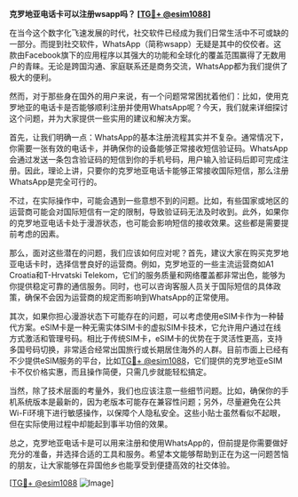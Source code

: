 **克罗地亚电话卡可以注册wsapp吗？ [[TG💪+ @esim1088](https://t.me/s/esim1088)]**

在当今这个数字化飞速发展的时代，社交软件已经成为我们日常生活中不可或缺的一部分。而提到社交软件，WhatsApp（简称wsapp）无疑是其中的佼佼者。这款由Facebook旗下的应用程序以其强大的功能和全球化的覆盖范围赢得了无数用户的青睐。无论是跨国沟通、家庭联系还是商务交流，WhatsApp都为我们提供了极大的便利。

然而，对于那些身在国外的用户来说，有一个问题常常困扰着他们：比如，使用克罗地亚的电话卡是否能够顺利注册并使用WhatsApp呢？今天，我们就来详细探讨这个问题，并为大家提供一些实用的建议和解决方案。

首先，让我们明确一点：WhatsApp的基本注册流程其实并不复杂。通常情况下，你需要一张有效的电话卡，并确保你的设备能够正常接收短信验证码。WhatsApp会通过发送一条包含验证码的短信到你的手机号码，用户输入验证码后即可完成注册。因此，理论上讲，只要你的克罗地亚电话卡能够正常接收国际短信，那么注册WhatsApp是完全可行的。

不过，在实际操作中，可能会遇到一些意想不到的问题。比如，有些国家或地区的运营商可能会对国际短信有一定的限制，导致验证码无法及时收到。此外，如果你的克罗地亚电话卡处于漫游状态，也可能会影响短信的接收效果。这些都是需要提前考虑的因素。

那么，面对这些潜在的问题，我们应该如何应对呢？首先，建议大家在购买克罗地亚电话卡时，选择信誉良好的运营商。例如，克罗地亚的一些主流运营商如A1 Croatia和T-Hrvatski Telekom，它们的服务质量和网络覆盖都非常出色，能够为你提供稳定可靠的通信服务。同时，也可以咨询客服人员关于国际短信的具体政策，确保不会因为运营商的规定而影响到WhatsApp的正常使用。

其次，如果你担心漫游状态下可能存在的问题，可以考虑使用eSIM卡作为一种替代方案。eSIM卡是一种无需实体SIM卡的虚拟SIM卡技术，它允许用户通过在线方式激活和管理号码。相比于传统SIM卡，eSIM卡的优势在于灵活性更高，支持多国号码切换，非常适合经常出国旅行或长期居住海外的人群。目前市面上已经有不少提供eSIM服务的平台，比如[TG💪+ @esim1088](https://t.me/s/esim1088)，它们提供的克罗地亚eSIM卡不仅价格实惠，而且操作简便，只需几步就能轻松搞定。

当然，除了技术层面的考量外，我们也应该注意一些细节问题。比如，确保你的手机系统版本是最新的，因为老版本可能存在兼容性问题；另外，尽量避免在公共Wi-Fi环境下进行敏感操作，以保障个人隐私安全。这些小贴士虽然看似不起眼，但在实际使用过程中却能起到事半功倍的效果。

总之，克罗地亚电话卡是可以用来注册和使用WhatsApp的，但前提是你需要做好充分的准备，并选择合适的工具和服务。希望本文能够帮助到正在为这一问题苦恼的朋友，让大家能够在异国他乡也能享受到便捷高效的社交体验。

[[TG💪+ @esim1088](https://t.me/s/esim1088) ![Image](https://i.postimg.cc/4NQfJmqS/Snipaste-2025-05-13-00-14-12.png)]